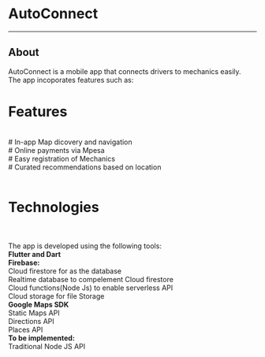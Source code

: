 # AutoConnect

--------------------------------------------------------------------------

## About

AutoConnect is a mobile app that connects drivers to mechanics easily.
<br>
The app incoporates features such as:
<br>
# Features
<br>
# In-app Map dicovery and navigation
<br>
# Online payments via Mpesa
<br>
# Easy registration of Mechanics
<br>
# Curated recommendations based on location
<br>

<br>

# Technologies
</br>
<br>
The app is developed using the following tools:
<br>
<b>Flutter and Dart</b>
<br>
<b>Firebase:</b>

<br>
  Cloud firestore for as the database
  <br>
  Realtime database to compelement Cloud firestore
  <br>
  Cloud functions(Node Js) to enable serverless API
  <br>
  Cloud storage for file Storage
  <br>
<b> Google Maps SDK</b>
<br>
   Static Maps API
   <br>
   Directions API
   <br>
   Places API
   <br>
<b>To be implemented:</b>
<br>
    Traditional Node JS API

<!-- A few resources to get you started if this is your first Flutter project:

- [Lab: Write your first Flutter app](https://flutter.dev/docs/get-started/codelab)
- [Cookbook: Useful Flutter samples](https://flutter.dev/docs/cookbook)

For help getting started with Flutter, view our
[online documentation](https://flutter.dev/docs), which offers tutorials,
samples, guidance on mobile development, and a full API reference. -->
